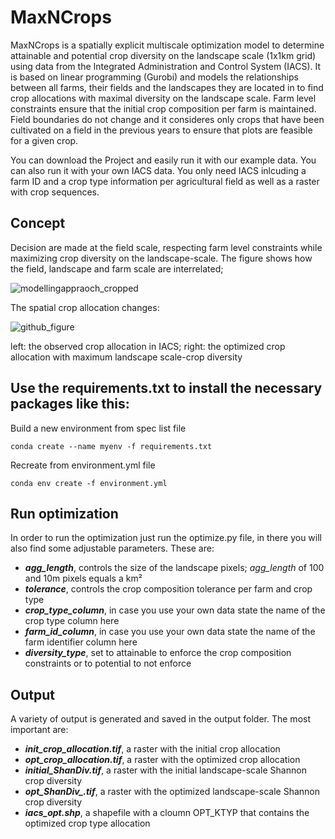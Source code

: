# MaxNCrops
MaxNCrops is a spatially explicit multiscale optimization model to determine attainable and potential crop diversity on the landscape scale (1x1km grid) using data from the Integrated Administration and Control System (IACS). It is based on linear programming (Gurobi) and models the relationships between all farms, their fields and the landscapes they are located in to find crop allocations with maximal diversity on the landscape scale. 
Farm level constraints ensure that the initial crop composition per farm is maintained. 
Field boundaries do not change and it consideres only crops that have been cultivated on a field in the previous years to ensure that plots are feasible for a given crop.

You can download the Project and easily run it with our example data. 
You can also run it with your own IACS data. You only need IACS inlcuding a farm ID and a crop type information per agricultural field as well as a raster with crop sequences. 
## Concept 
Decision are made at the field scale, respecting farm level constraints while maximizing crop diversity on the landscape-scale. 
The figure shows how the field, landscape and farm scale are interrelated; 

![modellingappraoch_cropped](https://github.com/maxwesemeyer/MaxNCrops/assets/49986729/5bd4ff1e-87c0-4892-a9c9-23f9e55ab35a)

The spatial crop allocation changes: 

![github_figure](https://github.com/maxwesemeyer/MaxNCrops/assets/49986729/4a6149ae-0a85-4046-aac7-3aef49e41788)

left: the observed crop allocation in IACS; right: the optimized crop allocation with maximum landscape scale-crop diversity



## Use the requirements.txt to install the necessary packages like this: 

Build a new environment from spec list file

```
conda create --name myenv -f requirements.txt
```

Recreate from environment.yml file

```
conda env create -f environment.yml
```
## Run optimization
In order to run the optimization just run the optimize.py file, in there you will also find some adjustable parameters. These are: 
+ ***agg_length***, controls the size of the landscape pixels; *agg_length* of 100 and 10m pixels equals a km² 
+ ***tolerance***, controls the crop composition tolerance per farm and crop type
+ ***crop_type_column***, in case you use your own data state the name of the crop type column here
+ ***farm_id_column***, in case you use your own data state the name of the farm identifier column here
+ ***diversity_type***, set to attainable to enforce the crop composition constraints or to potential to not enforce 

## Output
A variety of output is generated and saved in the output folder. 
The most important are: 

+ ***init_crop_allocation.tif***, a raster with the initial crop allocation
+ ***opt_crop_allocation.tif***, a raster with the optimized crop allocation
+ ***initial_ShanDiv.tif***, a raster with the initial landscape-scale Shannon crop diversity 
+ ***opt_ShanDiv_.tif***, a raster with the optimized landscape-scale Shannon crop diversity 
+ ***iacs_opt.shp***, a shapefile with a cloumn OPT_KTYP that contains the optimized crop type allocation
